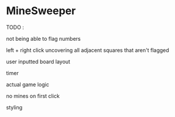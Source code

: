 # MineSweeper

TODO :

not being able to flag numbers

left + right click uncovering all adjacent squares that aren't flagged

user inputted board layout

timer

actual game logic

no mines on first click

styling
